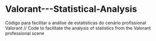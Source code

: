 # Valorant---Statistical-Analysis
Código para facilitar a análise de estatísticas do cenário profissional Valorant // Code to facilitate the analysis of statistics from the Valorant professional scene 

